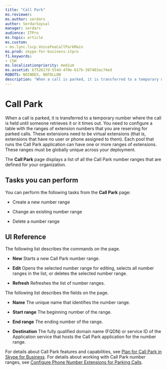 ```yaml
---
title: "Call Park"
ms.reviewer: 
ms.author: serdars
author: SerdarSoysal
manager: serdars
audience: ITPro
ms.topic: article
ms.custom:
- ms.lync.lscp.VoiceFeaCallParkMain
ms.prod: skype-for-business-itpro
f1.keywords:
- CSH
ms.localizationpriority: medium
ms.assetid: b752617d-554d-470e-b17b-387403ac74ed
ROBOTS: NOINDEX, NOFOLLOW
description: "When a call is parked, it is transferred to a temporary number where the call is held until someone retrieves it or it times out. You need to configure a table with the ranges of extension numbers that you are reserving for parked calls. These extensions need to be virtual extensions (that is, extensions that have no user or phone assigned to them). Each pool that runs the Call Park application can have one or more ranges of extensions. These ranges must be globally unique across your deployment."
---
```


# Call Park

When a call is parked, it is transferred to a temporary number where the call is held until someone retrieves it or it times out. You need to configure a table with the ranges of extension numbers that you are reserving for parked calls. These extensions need to be virtual extensions (that is, extensions that have no user or phone assigned to them). Each pool that runs the Call Park application can have one or more ranges of extensions. These ranges must be globally unique across your deployment.

The **Call Park** page displays a list of all the Call Park number ranges that are defined for your organization.

## Tasks you can perform

You can perform the following tasks from the **Call Park** page:

- Create a new number range

- Change an existing number range

- Delete a number range

## UI Reference

The following list describes the commands on the page.

- **New** Starts a new Call Park number range.

- **Edit** Opens the selected number range for editing, selects all number ranges in the list, or deletes the selected number range.

- **Refresh** Refreshes the list of number ranges.

The following list describes the fields on the page.

- **Name** The unique name that identifies the number range.

- **Start range** The beginning number of the range.

- **End range** The ending number of the range.

- **Destination** The fully qualified domain name (FQDN) or service ID of the Application service that hosts the Call Park application for the number range.

For details about Call Park features and capabilities, see [Plan for Call Park in Skype for Business](../../../plan-your-deployment/enterprise-voice-solution/call-park.md). For details about working with Call Park number ranges, see [Configure Phone Number Extensions for Parking Calls](/previous-versions/office/lync-server-2013/lync-server-2013-configure-phone-number-extensions-for-parking-calls).